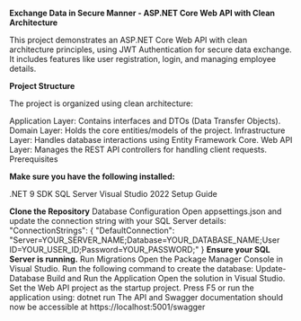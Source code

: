 **Exchange Data in Secure Manner - ASP.NET Core Web API with Clean Architecture**

This project demonstrates an ASP.NET Core Web API with clean architecture principles, using JWT Authentication for secure data exchange. It includes features like user registration, login, and managing employee details.

**Project Structure**

The project is organized using clean architecture:

Application Layer: Contains interfaces and DTOs (Data Transfer Objects).
Domain Layer: Holds the core entities/models of the project.
Infrastructure Layer: Handles database interactions using Entity Framework Core.
Web API Layer: Manages the REST API controllers for handling client requests.
Prerequisites

**Make sure you have the following installed:**

.NET 9 SDK
SQL Server
Visual Studio 2022
Setup Guide

**Clone the Repository**
Database Configuration
Open appsettings.json and update the connection string with your SQL Server details:
"ConnectionStrings": {
    "DefaultConnection": "Server=YOUR_SERVER_NAME;Database=YOUR_DATABASE_NAME;User ID=YOUR_USER_ID;Password=YOUR_PASSWORD;"
}
**Ensure your SQL Server is running.**
Run Migrations
Open the Package Manager Console in Visual Studio.
Run the following command to create the database:
Update-Database
Build and Run the Application
Open the solution in Visual Studio.
Set the Web API project as the startup project.
Press F5 or run the application using:
dotnet run
The API and Swagger documentation should now be accessible at https://localhost:5001/swagger


